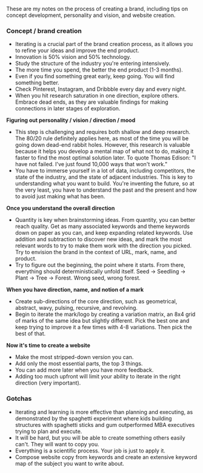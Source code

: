 These are my notes on the process of creating a brand, including tips on concept development, personality and vision, and website creation.<!--more-->

### Concept / brand creation
- Iterating is a crucial part of the brand creation process, as it allows you to refine your ideas and improve the end product.
- Innovation is 50% vision and 50% technology.
- Study the structure of the industry you're entering intensively.
- The more time you spend, the better the end product (1-3 months).
- Even if you find something great early, keep going. You will find something better.
- Check Pinterest, Instagram, and Dribbble every day and every night.
- When you hit research saturation in one direction, explore others. Embrace dead ends, as they are valuable findings for making connections in later stages of exploration.

**Figuring out personality / vision / direction / mood**
- This step is challenging and requires both shallow and deep research. The 80/20 rule definitely applies here, as most of the time you will be going down dead-end rabbit holes. However, this research is valuable because it helps you develop a mental map of what not to do, making it faster to find the most optimal solution later. To quote Thomas Edison: "I have not failed. I've just found 10,000 ways that won't work." 
- You have to immerse yourself in a lot of data, including competitors, the state of the industry, and the state of adjacent industries. This is key to understanding what you want to build. You're inventing the future, so at the very least, you have to understand the past and the present and how to avoid just making what has been.

**Once you understand the overall direction**
- Quantity is key when brainstorming ideas. From quantity, you can better reach quality. Get as many associated keywords and theme keywords down on paper as you can, and keep expanding related keywords. Use addition and subtraction to discover new ideas, and mark the most relevant words to try to make them work with the direction you picked. Try to envision the brand in the context of URL, mark, name, and product.
- Try to figure out the beginning, the point where it starts. From there, everything should deterministically unfold itself. Seed -> Seedling -> Plant -> Tree -> Forest. Wrong seed, wrong forest.

**When you have direction, name, and notion of a mark**
- Create sub-directions of the core direction, such as geometrical, abstract, wavy, pulsing, recursive, and revolving.
- Begin to iterate the mark/logo by creating a variation matrix, an 8x4 grid of marks of the same idea but slightly different. Pick the best one and keep trying to improve it a few times with 4-8 variations. Then pick the best of that. 

**Now it's time to create a website**
- Make the most stripped-down version you can.
- Add only the most essential parts, the top 3 things.
- You can add more later when you have more feedback.
- Adding too much upfront will limit your ability to iterate in the right direction (very important).

### Gotchas
- Iterating and learning is more effective than planning and executing, as demonstrated by the spaghetti experiment where kids building structures with spaghetti sticks and gum outperformed MBA executives trying to plan and execute.
- It will be hard, but you will be able to create something others easily can't. They will want to copy you.
- Everything is a scientific process. Your job is just to apply it.
- Compose website copy from keywords and create an extensive keyword map of the subject you want to write about.